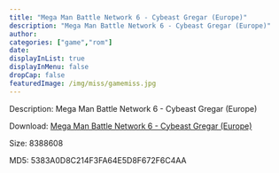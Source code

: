 ```yaml
---
title: "Mega Man Battle Network 6 - Cybeast Gregar (Europe)"
description: "Mega Man Battle Network 6 - Cybeast Gregar (Europe)"
author: 
categories: ["game","rom"]
date: 
displayInList: true
displayInMenu: false
dropCap: false
featuredImage: /img/miss/gamemiss.jpg
---
```


Description: Mega Man Battle Network 6 - Cybeast Gregar (Europe)

Download: <a style="text-decoration:underline;" href="https://mega.nz/#!KPIE3ayL!qC64jbCWvHegJXmvDeFAueneQ1kJRq4nGKLY-U16wMA" target = "_blank" rel = "nofollow" > Mega Man Battle Network 6 - Cybeast Gregar (Europe)</a>

Size: 8388608

MD5: 5383A0D8C214F3FA64E5D8F672F6C4AA

